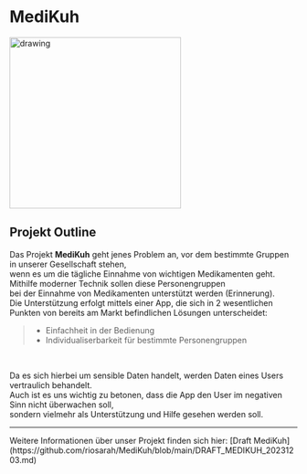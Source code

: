 # **MediKuh**

<img src="https://github.com/riosarah/MediKuh/assets/145586660/8523b1ea-f87f-4356-a884-f359d8b86d21" alt="drawing" width="300"/> <br>

## Projekt Outline

Das Projekt **MediKuh** geht jenes Problem an, vor dem bestimmte Gruppen in unserer Gesellschaft stehen, <br>
wenn es um die tägliche Einnahme von wichtigen Medikamenten geht.
Mithilfe moderner Technik sollen diese Personengruppen <br>
bei der Einnahme von Medikamenten unterstützt werden (Erinnerung). <br>
Die Unterstützung erfolgt mittels einer App, die sich in 2 wesentlichen Punkten von bereits am Markt befindlichen Lösungen unterscheidet:

>- Einfachheit in der Bedienung <br>
>- Individualiserbarkeit für bestimmte Personengruppen

<br>

Da es sich hierbei um sensible Daten handelt, werden Daten eines Users vertraulich behandelt. <br>
Auch ist es uns wichtig zu betonen, dass die App den User im negativen Sinn nicht überwachen soll, <br>
sondern vielmehr als Unterstützung und Hilfe gesehen werden soll. 

<hr>
Weitere Informationen über unser Projekt finden sich hier: [Draft MediKuh](https://github.com/riosarah/MediKuh/blob/main/DRAFT_MEDIKUH_20231203.md)
